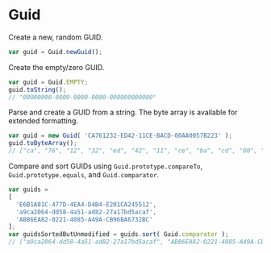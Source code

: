 # Guid
Create a new, random GUID.
```JavaScript
var guid = Guid.newGuid();
```
Create the empty/zero GUID.
```JavaScript
var guid = Guid.EMPTY;
guid.toString();
// "00000000-0000-0000-0000-000000000000"
```
Parse and create a GUID from a string.  The byte array is available for extended formatting.
```JavaScript
var guid = new Guid( 'CA761232-ED42-11CE-BACD-00AA0057B223' );
guid.toByteArray();
// ["ca", "76", "12", "32", "ed", "42", "11", "ce", "ba", "cd", "00", "aa", "00", "57", "b2", "23"]
```
Compare and sort GUIDs using `Guid.prototype.compareTo`, `Guid.prototype.equals`, and `Guid.comparator`.
```JavaScript
var guids = 
[
  'E6B1A81C-477D-4EA4-D4B4-E201CA245512',
  'a9ca2064-dd58-4a51-ad82-27a17bd5acaf',
  'AB86EA82-0221-4085-A49A-CB96BA6732BC'
];
var guidsSortedButUnmodified = guids.sort( Guid.comparator );
// ["a9ca2064-dd58-4a51-ad82-27a17bd5acaf", "AB86EA82-0221-4085-A49A-CB96BA6732BC", "E6B1A81C-477D-4EA4-D4B4-E201CA245512"]
```
